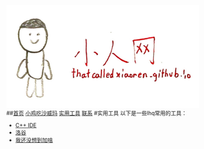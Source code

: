 ![](/logo.jpg)
##[首页](/) [小鸡吃沙威玛](/ces/index.html) [实用工具](/tool/index.html) [联系](mailto:lihaoqian12@outlook.com)
#实用工具
以下是一些lhq常用的工具：
* [C++ IDE](/tool/cpp.exe)
* [洛谷](https://www.luogu.com.cn)
* [我还没想到加啥](https://www.baidu.com)